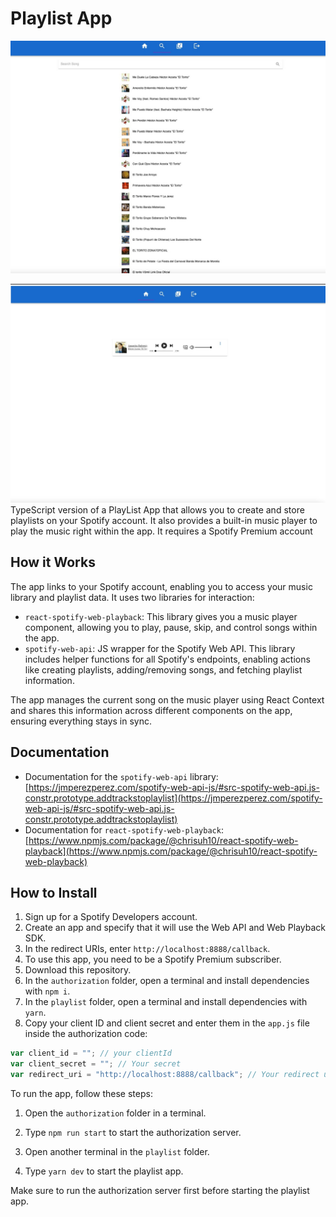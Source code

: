 # Playlist App

![app image](./src/assets/images/player.jpg)

![app image2](./src/assets/images/player2.jpg)
TypeScript version of a PlayList App that allows you to create and store playlists on your Spotify account. It also provides a built-in music player to play the music right within the app. It requires a Spotify Premium account

## How it Works

The app links to your Spotify account, enabling you to access your music library and playlist data. It uses two libraries for interaction:

- `react-spotify-web-playback`: This library gives you a music player component, allowing you to play, pause, skip, and control songs within the app.
- `spotify-web-api`: JS wrapper for the Spotify Web API. This library includes helper functions for all Spotify's endpoints, enabling actions like creating playlists, adding/removing songs, and fetching playlist information.

The app manages the current song on the music player using React Context and shares this information across different components on the app, ensuring everything stays in sync.

## Documentation

- Documentation for the `spotify-web-api` library: [https://jmperezperez.com/spotify-web-api-js/#src-spotify-web-api.js-constr.prototype.addtrackstoplaylist](https://jmperezperez.com/spotify-web-api-js/#src-spotify-web-api.js-constr.prototype.addtrackstoplaylist)
- Documentation for `react-spotify-web-playback`: [https://www.npmjs.com/package/@chrisuh10/react-spotify-web-playback](https://www.npmjs.com/package/@chrisuh10/react-spotify-web-playback)

## How to Install

1. Sign up for a Spotify Developers account.
2. Create an app and specify that it will use the Web API and Web Playback SDK.
3. In the redirect URIs, enter `http://localhost:8888/callback`.
4. To use this app, you need to be a Spotify Premium subscriber.
5. Download this repository.
6. In the `authorization` folder, open a terminal and install dependencies with `npm i`.
7. In the `playlist` folder, open a terminal and install dependencies with `yarn`.
8. Copy your client ID and client secret and enter them in the `app.js` file inside the authorization code:

```javascript
var client_id = ""; // your clientId
var client_secret = ""; // Your secret
var redirect_uri = "http://localhost:8888/callback"; // Your redirect uri
```

To run the app, follow these steps:

1. Open the `authorization` folder in a terminal.
2. Type `npm run start` to start the authorization server.

3. Open another terminal in the `playlist` folder.
4. Type `yarn dev` to start the playlist app.

Make sure to run the authorization server first before starting the playlist app.
